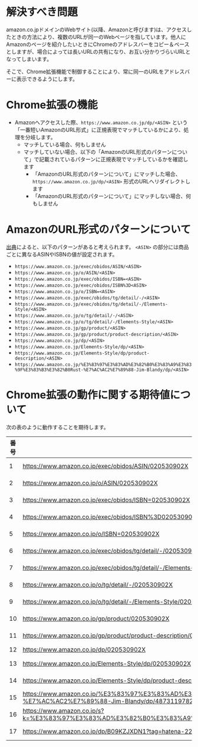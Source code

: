 # 解決すべき問題

amazon.co.jpドメインのWebサイト(以降、Amazonと呼びます)は、アクセスしたときの方法により、複数のURLが同一のWebページを指しています。他人にAmazonのページを紹介したいときにChromeのアドレスバーをコピー＆ペースとしますが、場合によっては長いURLの共有になり、お互い分かりづらいURLとなってしまいます。

そこで、Chrome拡張機能で制御することにより、常に同一のURLをアドレスバーに表示できるようにします。


# Chrome拡張の機能

- Amazonへアクセスした際、`https://www.amazon.co.jp/dp/<ASIN>` という「一番短いAmazonのURL形式」に正規表現でマッチしているかにより、処理を分岐します。
  - マッチしている場合、何もしません
  - マッチしていない場合、以下の「AmazonのURL形式のパターンについて」で記載されているパターンに正規表現でマッチしているかを確認します
    - 「AmazonのURL形式のパターンについて」にマッチした場合、 `https://www.amazon.co.jp/dp/<ASIN>` 形式のURLへリダイレクトします
    - 「AmazonのURL形式のパターンについて」にマッチしない場合、何もしません


# AmazonのURL形式のパターンについて

[出典](https://unoh.github.io/2008/03/25/amazonurlasin.html)によると、以下のパターンがあると考えられます。 `<ASIN>` の部分には商品ごとに異なるASINやISBNの値が設定されます。

- `https://www.amazon.co.jp/exec/obidos/ASIN/<ASIN>`
- `https://www.amazon.co.jp/o/ASIN/<ASIN>`
- `https://www.amazon.co.jp/exec/obidos/ISBN=<ASIN>`
- `https://www.amazon.co.jp/exec/obidos/ISBN%3D<ASIN>`
- `https://www.amazon.co.jp/o/ISBN=<ASIN>`
- `https://www.amazon.co.jp/exec/obidos/tg/detail/-/<ASIN>`
- `https://www.amazon.co.jp/exec/obidos/tg/detail/-/Elements-Style/<ASIN>`
- `https://www.amazon.co.jp/o/tg/detail/-/<ASIN>`
- `https://www.amazon.co.jp/o/tg/detail/-/Elements-Style/<ASIN>`
- `https://www.amazon.co.jp/gp/product/<ASIN>`
- `https://www.amazon.co.jp/gp/product/product-description/<ASIN>`
- `https://www.amazon.co.jp/dp/<ASIN>`
- `https://www.amazon.co.jp/Elements-Style/dp/<ASIN>`
- `https://www.amazon.co.jp/Elements-Style/dp/product-description/<ASIN>`
- `https://www.amazon.co.jp/%E3%83%97%E3%83%AD%E3%82%B0%E3%83%A9%E3%83%9F%E3%83%B3%E3%82%B0Rust-%E7%AC%AC2%E7%89%88-Jim-Blandy/dp/<ASIN>`

# Chrome拡張の動作に関する期待値について

次の表のように動作することを期待します。

|番号|URL|動作|
|---|---|---|
|1|https://www.amazon.co.jp/exec/obidos/ASIN/020530902X|`https://www.amazon.co.jp/dp/020530902X` へリダイレクト|
|2|https://www.amazon.co.jp/o/ASIN/020530902X|`https://www.amazon.co.jp/dp/020530902X` へリダイレクト|
|3|https://www.amazon.co.jp/exec/obidos/ISBN=020530902X|`https://www.amazon.co.jp/dp/020530902X` へリダイレクト|
|4|https://www.amazon.co.jp/exec/obidos/ISBN%3D020530902X|`https://www.amazon.co.jp/dp/020530902X` へリダイレクト|
|5|https://www.amazon.co.jp/o/ISBN=020530902X|`https://www.amazon.co.jp/dp/020530902X` へリダイレクト|
|6|https://www.amazon.co.jp/exec/obidos/tg/detail/-/020530902X|`https://www.amazon.co.jp/dp/020530902X` へリダイレクト|
|7|https://www.amazon.co.jp/exec/obidos/tg/detail/-/Elements-Style/020530902X|`https://www.amazon.co.jp/dp/020530902X` へリダイレクト|
|8|https://www.amazon.co.jp/o/tg/detail/-/020530902X|`https://www.amazon.co.jp/dp/020530902X` へリダイレクト|
|9|https://www.amazon.co.jp/o/tg/detail/-/Elements-Style/020530902X|`https://www.amazon.co.jp/dp/020530902X` へリダイレクト|
|10|https://www.amazon.co.jp/gp/product/020530902X|`https://www.amazon.co.jp/dp/020530902X` へリダイレクト|
|11|https://www.amazon.co.jp/gp/product/product-description/020530902X|`https://www.amazon.co.jp/dp/020530902X` へリダイレクト|
|12|https://www.amazon.co.jp/dp/020530902X|何もしない|
|13|https://www.amazon.co.jp/Elements-Style/dp/020530902X|`https://www.amazon.co.jp/dp/020530902X` へリダイレクト|
|14|https://www.amazon.co.jp/Elements-Style/dp/product-description/020530902X|`https://www.amazon.co.jp/dp/020530902X` へリダイレクト|
|15|https://www.amazon.co.jp/%E3%83%97%E3%83%AD%E3%82%B0%E3%83%A9%E3%83%9F%E3%83%B3%E3%82%B0Rust-%E7%AC%AC2%E7%89%88-Jim-Blandy/dp/4873119782/|`https://www.amazon.co.jp/dp/020530902X` へリダイレクト|
|16|https://www.amazon.co.jp/s?k=%E3%83%97%E3%83%AD%E3%82%B0%E3%83%A9%E3%83%9F%E3%83%B3%E3%82%B0+rust+%E7%AC%AC2%E7%89%88|何もしない|
|17|https://www.amazon.co.jp/dp/B09KZJXDN1?tag=hatena-22&linkCode=osi&th=1&psc=1/|`https://www.amazon.co.jp/dp/B09KZJXDN1` へリダイレクト|